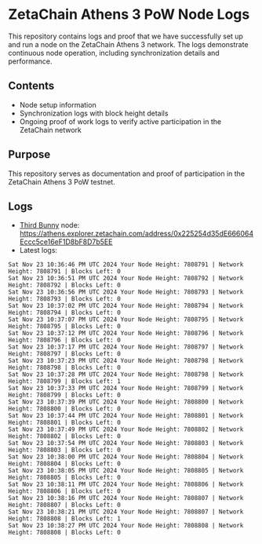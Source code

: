 # ZetaChain Athens 3 PoW Node Logs
This repository contains logs and proof that we have successfully set up and run a node on the ZetaChain Athens 3 network. The logs demonstrate continuous node operation, including synchronization details and performance.

## Contents
- Node setup information
- Synchronization logs with block height details
- Ongoing proof of work logs to verify active participation in the ZetaChain network

## Purpose
This repository serves as documentation and proof of participation in the ZetaChain Athens 3 PoW testnet.

## Logs

- [Third Bunny](https://thirdbunny.xyz/) node: https://athens.explorer.zetachain.com/address/0x225254d35dE666064Eccc5ce16eF1D8bF8D7b5EE
- Latest logs:
```
Sat Nov 23 10:36:46 PM UTC 2024 Your Node Height: 7808791 | Network Height: 7808791 | Blocks Left: 0
Sat Nov 23 10:36:51 PM UTC 2024 Your Node Height: 7808792 | Network Height: 7808792 | Blocks Left: 0
Sat Nov 23 10:36:56 PM UTC 2024 Your Node Height: 7808793 | Network Height: 7808793 | Blocks Left: 0
Sat Nov 23 10:37:02 PM UTC 2024 Your Node Height: 7808794 | Network Height: 7808794 | Blocks Left: 0
Sat Nov 23 10:37:07 PM UTC 2024 Your Node Height: 7808795 | Network Height: 7808795 | Blocks Left: 0
Sat Nov 23 10:37:12 PM UTC 2024 Your Node Height: 7808796 | Network Height: 7808796 | Blocks Left: 0
Sat Nov 23 10:37:17 PM UTC 2024 Your Node Height: 7808797 | Network Height: 7808797 | Blocks Left: 0
Sat Nov 23 10:37:23 PM UTC 2024 Your Node Height: 7808798 | Network Height: 7808798 | Blocks Left: 0
Sat Nov 23 10:37:28 PM UTC 2024 Your Node Height: 7808798 | Network Height: 7808799 | Blocks Left: 1
Sat Nov 23 10:37:33 PM UTC 2024 Your Node Height: 7808799 | Network Height: 7808799 | Blocks Left: 0
Sat Nov 23 10:37:39 PM UTC 2024 Your Node Height: 7808800 | Network Height: 7808800 | Blocks Left: 0
Sat Nov 23 10:37:44 PM UTC 2024 Your Node Height: 7808801 | Network Height: 7808801 | Blocks Left: 0
Sat Nov 23 10:37:49 PM UTC 2024 Your Node Height: 7808802 | Network Height: 7808802 | Blocks Left: 0
Sat Nov 23 10:37:54 PM UTC 2024 Your Node Height: 7808803 | Network Height: 7808803 | Blocks Left: 0
Sat Nov 23 10:38:00 PM UTC 2024 Your Node Height: 7808804 | Network Height: 7808804 | Blocks Left: 0
Sat Nov 23 10:38:05 PM UTC 2024 Your Node Height: 7808805 | Network Height: 7808805 | Blocks Left: 0
Sat Nov 23 10:38:11 PM UTC 2024 Your Node Height: 7808806 | Network Height: 7808806 | Blocks Left: 0
Sat Nov 23 10:38:16 PM UTC 2024 Your Node Height: 7808807 | Network Height: 7808807 | Blocks Left: 0
Sat Nov 23 10:38:21 PM UTC 2024 Your Node Height: 7808807 | Network Height: 7808808 | Blocks Left: 1
Sat Nov 23 10:38:27 PM UTC 2024 Your Node Height: 7808808 | Network Height: 7808808 | Blocks Left: 0
```
